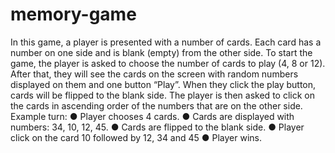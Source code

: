 # memory-game
In this game, a player is presented with a number of cards. Each card has a number on one side and
is blank (empty) from the other side. To start the game, the player is asked to choose the number
of cards to play (4, 8 or 12). After that, they will see the cards on the screen with random numbers
displayed on them and one button “Play”.
When they click the play button, cards will be flipped to the blank side. The player is then asked
to click on the cards in ascending order of the numbers that are on the other side.
Example turn:
● Player chooses 4 cards.
● Cards are displayed with numbers: 34, 10, 12, 45.
● Cards are flipped to the blank side.
● Player click on the card 10 followed by 12, 34 and 45
● Player wins.
